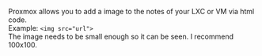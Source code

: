Proxmox allows you to add a image to the notes of your LXC or VM via html code.<br />
Example: ```<img src="url">```<br />
The image needs to be small enough so it can be seen. I recommend 100x100.
